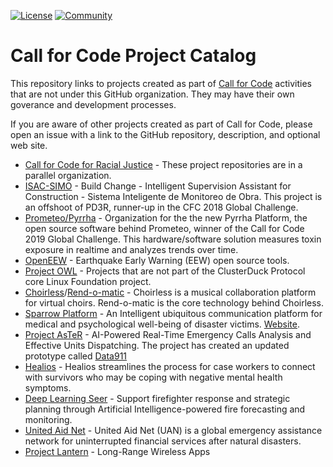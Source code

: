 [![License](https://img.shields.io/badge/License-Apache2-blue.svg)](https://www.apache.org/licenses/LICENSE-2.0) [![Community](https://img.shields.io/badge/Join-Community-blue.svg)](https://developer.ibm.com/callforcode/solutions/projects/get-started/)

# Call for Code Project Catalog
This repository links to projects created as part of [Call for Code](https://developer.ibm.com/callforcode/) activities that are not under this GitHub organization. They may have their own goverance and development processes.

If you are aware of other projects created as part of Call for Code, please open an issue with a link to the GitHub repository, description, and optional web site.

* [Call for Code for Racial Justice](https://github.com/Call-for-Code-for-Racial-Justice) - These project repositories are in a parallel organization.
* [ISAC-SIMO](https://github.com/ISAC-SIMO) - Build Change - Intelligent Supervision Assistant for Construction - Sistema Inteligente de Monitoreo de Obra. This project is an offshoot of PD3R, runner-up in the CFC 2018 Global Challenge.
* [Prometeo/Pyrrha](https://github.com/Pyrrha-Platform) - Organization for the the new Pyrrha Platform, the open source software behind Prometeo, winner of the Call for Code 2019 Global Challenge. This hardware/software solution measures toxin exposure in realtime and analyzes trends over time.
* [OpenEEW](https://github.com/openeew) - Earthquake Early Warning (EEW) open source tools.
* [Project OWL](https://github.com/Project-Owl) - Projects that are not part of the ClusterDuck Protocol core Linux Foundation project.
* [Choirless](https://github.com/Choirless)/[Rend-o-matic](https://github.com/Rend-o-matic) - Choirless is a musical collaboration platform for virtual choirs. Rend-o-matic is the core technology behind Choirless.
* [Sparrow Platform](https://github.com/sparrow-platform) - An Intelligent ubiquitous communication platform for medical and psychological well-being of disaster victims. [Website](https://sparrow-platform.com/).
* [Project AsTeR](http://www.project-aster.com/) - AI-Powered Real-Time Emergency Calls Analysis and Effective Units Dispatching. The project has created an updated prototype called [Data911](https://911.calaster.com/)
* [Healios](https://gitlab.com/xuelongmu1/healios-ibm) - Healios streamlines the process for case workers to connect with survivors who may be coping with negative mental health symptoms.
* [Deep Learning Seer](https://www.dlseer.com/) - Support firefighter response and strategic planning through Artificial Intelligence-powered fire forecasting and monitoring.
* [United Aid Net](https://github.com/cellchip/kai) - United Aid Net (UAN) is a global emergency assistance network for uninterrupted financial services after natural disasters.
* [Project Lantern](https://github.com/lantern-works) - Long-Range Wireless Apps
